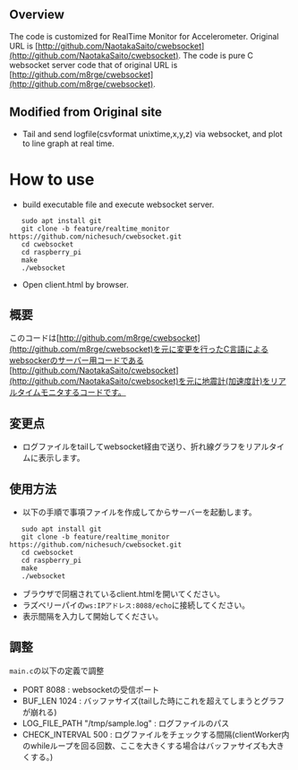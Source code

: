 ## Overview
The code is customized for RealTime Monitor for Accelerometer.
Original URL is [http://github.com/NaotakaSaito/cwebsocket](http://github.com/NaotakaSaito/cwebsocket).
The code is pure C websocket server code that of original URL is [http://github.com/m8rge/cwebsocket](http://github.com/m8rge/cwebsocket).

## Modified from Original site
- Tail and send logfile(csvformat unixtime,x,y,z) via websocket, and plot to line graph at real time.

# How to use
- build executable file and execute websocket server.
```
   sudo apt install git
   git clone -b feature/realtime_monitor https://github.com/nichesuch/cwebsocket.git
   cd cwebsocket
   cd raspberry_pi
   make
   ./websocket
```  

- Open client.html by browser.


## 概要
このコードは[http://github.com/m8rge/cwebsocket](http://github.com/m8rge/cwebsocket)を元に変更を行ったC言語によるwebsockerのサーバー用コードである
[http://github.com/NaotakaSaito/cwebsocket](http://github.com/NaotakaSaito/cwebsocket)を元に地震計(加速度計)をリアルタイムモニタするコードです。

## 変更点
- ログファイルをtailしてwebsocket経由で送り、折れ線グラフをリアルタイムに表示します。

## 使用方法
- 以下の手順で事項ファイルを作成してからサーバーを起動します。
```
   sudo apt install git
   git clone -b feature/realtime_monitor https://github.com/nichesuch/cwebsocket.git
   cd cwebsocket
   cd raspberry_pi
   make
   ./websocket
```  

- ブラウザで同梱されているclient.htmlを開いてください。
- ラズベリーパイの`ws:IPアドレス:8088/echo`に接続してください。
- 表示間隔を入力して開始してください。

## 調整
`main.c`の以下の定義で調整
- PORT 8088 : websocketの受信ポート
- BUF_LEN 1024 : バッファサイズ(tailした時にこれを超えてしまうとグラフが崩れる)
- LOG_FILE_PATH "/tmp/sample.log" : ログファイルのパス
- CHECK_INTERVAL 500 : ログファイルをチェックする間隔(clientWorker内のwhileループを回る回数、ここを大きくする場合はバッファサイズも大きくする。)
